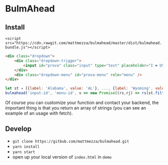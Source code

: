 BulmAhead
======

## Install

`<script src="https://cdn.rawgit.com/mattmezza/bulmahead/master/dist/bulmahead.bundle.js"></script>`

```html
<div class="dropdown">
    <div class="dropdown-trigger">
        <input id="prova" class="input" type="text" placeholder="I ❤️ USA" aria-haspopup="true" aria-controls="prova-menu">
    </div>
    <div class="dropdown-menu" id="prova-menu" role="menu" />
</div>
```

```js
let st = [{label: 'Alabama', value: 'AL'}, ..., {label: 'Wyoming', value: 'WY'}]
bulmahead('input-id', 'menu-id', v => new Promise((rs,rj) => rs(st.filter(s=>s.startsWith(v))), 200);
```

Of course you can customize your function and contact your backend, the important thing is that you return an array of strings (you can see an example of an usage with fetch).

## Develop

- `git clone https://gitbub.com/mattmezza/bulmahead.git`
- `yarn install`
- `yarn start`
- open up your local version of `index.html` in `demo`
